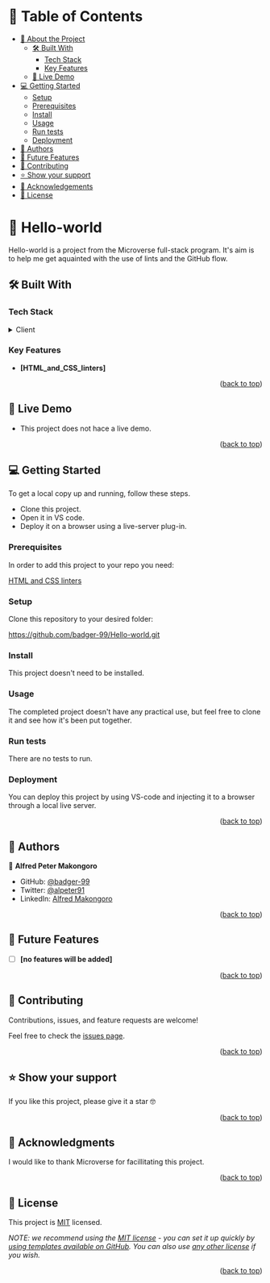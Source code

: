 <a name="readme-top"></a>

# 📗 Table of Contents

- [📖 About the Project](#about-project)
  - [🛠 Built With](#built-with)
    - [Tech Stack](#tech-stack)
    - [Key Features](#key-features)
  - [🚀 Live Demo](#live-demo)
- [💻 Getting Started](#getting-started)
  - [Setup](#setup)
  - [Prerequisites](#prerequisites)
  - [Install](#install)
  - [Usage](#usage)
  - [Run tests](#run-tests)
  - [Deployment](#deployment)
- [👥 Authors](#authors)
- [🔭 Future Features](#future-features)
- [🤝 Contributing](#contributing)
- [⭐️ Show your support](#support)
- [🙏 Acknowledgements](#acknowledgements)
- [📝 License](#license)

# 📖 Hello-world <a name="about-project"></a>

Hello-world is a project from the Microverse full-stack program. It's aim is to help me get aquainted with the use of lints and the GitHub flow.

## 🛠 Built With <a name="built-with"></a>

### Tech Stack <a name="tech-stack"></a>

<details>
  <summary>Client</summary>
  <ul>
    <li><a href="https://developer.mozilla.org/en-US/docs/Web/HTML">HTML</a></li>
    <li><a href="https://developer.mozilla.org/en-US/docs/Web/CSS">CSS</a></li>
  </ul>
</details>

### Key Features <a name="key-features"></a>

- **[HTML_and_CSS_linters]**

<p align="right">(<a href="#readme-top">back to top</a>)</p>

## 🚀 Live Demo <a name="live-demo"></a>

- This project does not hace a live demo.

<p align="right">(<a href="#readme-top">back to top</a>)</p>

## 💻 Getting Started <a name="getting-started"></a>

To get a local copy up and running, follow these steps.

- Clone this project.
- Open it in VS code.
- Deploy it on a browser using a live-server plug-in.

### Prerequisites

In order to add this project to your repo you need:

<a href="https://github.com/microverseinc/linters-config/tree/master/html-css">HTML and CSS linters</a>

### Setup

Clone this repository to your desired folder:

https://github.com/badger-99/Hello-world.git

### Install

This project doesn't need to be installed.

### Usage

The completed project doesn't have any practical use, but feel free to clone it and see how it's been put together.

### Run tests

There are no tests to run.

### Deployment

You can deploy this project by using VS-code and injecting it to a browser through a local live server.

<p align="right">(<a href="#readme-top">back to top</a>)</p>

## 👥 Authors <a name="authors"></a>

👤 **Alfred Peter Makongoro**

- GitHub: [@badger-99](https://github.com/badger-99)
- Twitter: [@alpeter91](https://twitter.com/alpeter91)
- LinkedIn: [Alfred Makongoro](https://linkedin.com/in/alfred-makongoro-7b41a0270)

<p align="right">(<a href="#readme-top">back to top</a>)</p>

## 🔭 Future Features <a name="future-features"></a>

- [ ] **[no features will be added]**

<p align="right">(<a href="#readme-top">back to top</a>)</p>

## 🤝 Contributing <a name="contributing"></a>

Contributions, issues, and feature requests are welcome!

Feel free to check the [issues page](https://github.com/badger-99/Hello-world/issues).

<p align="right">(<a href="#readme-top">back to top</a>)</p>

## ⭐️ Show your support <a name="support"></a>

If you like this project, please give it a star 🤓

<p align="right">(<a href="#readme-top">back to top</a>)</p>

## 🙏 Acknowledgments <a name="acknowledgements"></a>

I would like to thank Microverse for facillitating this project.

<p align="right">(<a href="#readme-top">back to top</a>)</p>

## 📝 License <a name="license"></a>

This project is [MIT](./LICENSE) licensed.

_NOTE: we recommend using the [MIT license](https://choosealicense.com/licenses/mit/) - you can set it up quickly by [using templates available on GitHub](https://docs.github.com/en/communities/setting-up-your-project-for-healthy-contributions/adding-a-license-to-a-repository). You can also use [any other license](https://choosealicense.com/licenses/) if you wish._

<p align="right">(<a href="#readme-top">back to top</a>)</p>